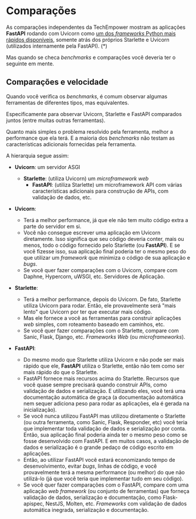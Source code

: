 # Comparações

As comparações independentes da TechEmpower mostram as aplicações **FastAPI** rodando com Uvicorn como <a href="https://www.techempower.com/benchmarks/#section=test&runid=7464e520-0dc2-473d-bd34-dbdfd7e85911&hw=ph&test=query&l=zijzen-7" class="external-link" target="_blank">um dos _frameworks_ Python mais rápidos disponíveis</a>, somente atrás dos próprios Starlette e Uvicorn (utilizados internamente pela FastAPI). (*)

Mas quando se checa _benchmarks_ e comparações você deveria ter o seguinte em mente. 

## Comparações e velocidade

Quando você verifica os _benchmarks_, é comum observar algumas ferramentas de diferentes tipos, mas equivalentes.

Especificamente para observar Uvicorn, Starlette e FastAPI comparados juntos (entre muitas outras ferramentas).

Quanto mais simples o problema resolvido pela ferramenta, melhor a performance que ela terá. E a maioria dos _benchmarks_ não testam as características adicionais fornecidas pela ferramenta.

A hierarquia segue assim:

* **Uvicorn**: um servidor ASGI
    * **Starlette**: (utiliza Uvicorn) um _microframework web_
        * **FastAPI**: (utiliza Starlette) um microframework API com várias características adicionais para construção de APIs, com validação de dados, etc.

* **Uvicorn**:
    * Terá a melhor performance, já que ele não tem muito código extra a parte do servidor em si.
    * Você não consegue escrever uma aplicação em Uvicorn diretamente. Isso significa que seu código deveria conter, mais ou menos, todo o código fornecido pelo Starlette (ou **FastAPI**). E se você fizesse isso, sua aplicação final poderia ter o mesmo peso do que utilizar um _framework_ que minimiza o código de sua aplicação e _bugs_.
    * Se você quer fazer comparações com o Uvicorn, compare com Daphne, Hypercorn, uWSGI, etc. Servidores de Aplicação.
* **Starlette**:
    * Terá a melhor performance, depois do Uvicorn. De fato, Starlette utiliza Uvicorn para rodar. Então, ele provavelmente será "mais lento" que Uvicorn por ter que executar mais código.
    * Mas ele fornece a você as ferramentas para construir aplicações _web_ simples, com roteamento baseado em caminhos, etc.
    * Se você quer fazer comparações com o Starlette, compare com Sanic, Flask, Django, etc. _Frameworks Web_ (ou _microframeworks_).
* **FastAPI**:
    * Do mesmo modo que Starlette utiliza Uvicorn e não pode ser mais rápido que ele, **FastAPI** utiliza o Starlette, então não tem como ser mais rápido do que o Starlette.
    * FastAPI fornece mais recursos acima do Starlette. Recursos que você quase sempre precisará quando construir APIs, como validação de dados e serialização. E utilizando eles, você terá uma documentação automática de graça (a documentação automática nem sequer adiciona peso para rodar as aplicações, ela é gerada na inicialização).
    * Se você nunca utilizou FastAPI mas utilizou diretamente o Starlette (ou outra ferramenta, como Sanic, Flask, Responder, etc) você teria que implementar toda validação de dados e serialização por conta. Então, sua aplicação final poderia ainda ter o mesmo peso como se fosse desenvolvido com FastAPI. E em muitos casos, a validação de dados e serialização é o grande pedaço de código escrito em aplicações.
    * Então, ao utilizar FastAPI você estará economizando tempo de desenvolvimento, evitar _bugs_, linhas de código, e você provavelmente terá a mesma performance (ou melhor) do que não utilizá-lo (já que você teria que implementar tudo em seu código).
    * Se você quer fazer comparações com o FastAPI, compare com uma aplicação _web framework_ (ou conjunto de ferramentas) que forneça validação de dados, serialização e documentação, como Flask-apispec, NestJS, Molten, etc. _Frameworks_ com validação de dados automática inegrada, serialização e documentação.
